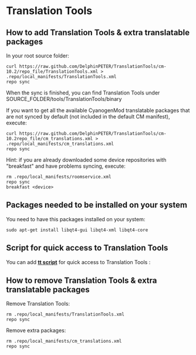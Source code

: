 Translation Tools
======

How to add Translation Tools & extra translatable packages
------

In your root source folder:

    curl https://raw.github.com/DelphinPETER/TranslationTools/cm-10.2/repo_file/TranslationTools.xml > .repo/local_manifests/TranslationTools.xml
    repo sync

When the sync is finished, you can find Translation Tools under SOURCE_FOLDER/tools/TranslationTools/binary

If you want to get all the available CyanogenMod translatable packages that are not synced by default (not included in the default CM manifest), execute:

    curl https://raw.github.com/DelphinPETER/TranslationTools/cm-10.2repo_file/cm_translations.xml > .repo/local_manifests/cm_translations.xml
    repo sync

Hint: if you are already downloaded some device repositories with "breakfast" and have problems syncing, execute:

    rm .repo/local_manifests/roomservice.xml
    repo sync
    breakfast <device>
    
Packages needed to be installed on your system
------

You need to have this packages installed on your system:

    sudo apt-get install libqt4-gui libqt4-xml libqt4-core
    
Script for quick access to Translation Tools
------
You can add [**tt script**](https://github.com/jackmu95/tt) for quick access to Translation Tools :

How to remove Translation Tools & extra translatable packages
-----

Remove Translation Tools:

    rm .repo/local_manifests/TranslationTools.xml
    repo sync

Remove extra packages:

    rm .repo/local_manifests/cm_translations.xml
    repo sync
